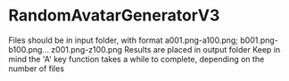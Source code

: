 # RandomAvatarGeneratorV3

Files should be in input folder, with format a001.png-a100.png; b001.png-b100.png... z001.png-z100.png
Results are placed in output folder
Keep in mind the 'A' key function takes a while to complete, depending on the number of files
